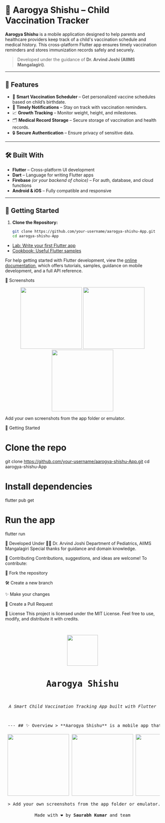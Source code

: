 # 🧒 Aarogya Shishu – Child Vaccination Tracker

**Aarogya Shishu** is a mobile application designed to help parents and healthcare providers keep track of a child's vaccination schedule and medical history. This cross-platform Flutter app ensures timely vaccination reminders and stores immunization records safely and securely.

> Developed under the guidance of **Dr. Arvind Joshi (AIIMS Mangalagiri)**.

---

## 🚀 Features

- 📅 **Smart Vaccination Scheduler** – Get personalized vaccine schedules based on child’s birthdate.
- 🔔 **Timely Notifications** – Stay on track with vaccination reminders.
- 📈 **Growth Tracking** – Monitor weight, height, and milestones.
- 🗂️ **Medical Record Storage** – Secure storage of vaccination and health records.
- 🔒 **Secure Authentication** – Ensure privacy of sensitive data.

---

## 🛠️ Built With

- **Flutter** – Cross-platform UI development
- **Dart** – Language for writing Flutter apps
- **Firebase** *(or your backend of choice)* – For auth, database, and cloud functions
- **Android & iOS** – Fully compatible and responsive

---

## 📲 Getting Started

1. **Clone the Repository:**

   ```bash
   git clone https://github.com/your-username/aarogya-shishu-App.git
   cd aarogya-shishu-App


- [Lab: Write your first Flutter app](https://docs.flutter.dev/get-started/codelab)
- [Cookbook: Useful Flutter samples](https://docs.flutter.dev/cookbook)

For help getting started with Flutter development, view the
[online documentation](https://docs.flutter.dev/), which offers tutorials,
samples, guidance on mobile development, and a full API reference.

📸 Screenshots
<p align="center"> <img src="https://via.placeholder.com/250x500.png?text=Home+Screen" width="200"/> <img src="https://via.placeholder.com/250x500.png?text=Schedule" width="200"/> <img src="https://via.placeholder.com/250x500.png?text=Tracker" width="200"/> </p>
Add your own screenshots from the app folder or emulator.


🚀 Getting Started

# Clone the repo
git clone https://github.com/your-username/aarogya-shishu-App.git
cd aarogya-shishu-App

# Install dependencies
flutter pub get

# Run the app
flutter run


🧠 Developed Under
🧑‍⚕️ Dr. Arvind Joshi
Department of Pediatrics, AIIMS Mangalagiri
Special thanks for guidance and domain knowledge.



🤝 Contributing
Contributions, suggestions, and ideas are welcome!
To contribute:

🍴 Fork the repository

🛠️ Create a new branch

✨ Make your changes

📩 Create a Pull Request

📄 License
This project is licensed under the MIT License.
Feel free to use, modify, and distribute it with credits.





<pre> <p align="center"> <img src="https://img.icons8.com/color/96/000000/baby.png" height="100"/> <h1 align="center">Aarogya Shishu</h1> <p align="center"><i>A Smart Child Vaccination Tracking App built with Flutter</i></p> </p> --- ## ✨ Overview > **Aarogya Shishu** is a mobile app that helps parents and healthcare professionals manage and monitor child vaccination schedules, health milestones, and growth tracking. Designed for both Android and iOS platforms, the app aims to simplify early healthcare and ensure no vaccine is missed. --- ## 📱 Features | Feature | Description | |--------|-------------| | 📅 Smart Vaccine Scheduler | Personalized schedule based on date of birth | | 🔔 Reminders & Alerts | Never miss a vaccine with smart notifications | | 📈 Growth Tracker | Track child’s height, weight, and milestones | | 🛡️ Secure Login | Safe storage of medical data | | ☁️ Cloud Sync | Sync records with Firebase/secure backend | | 📊 Dashboard | Visual health records and status charts | --- ## 🛠️ Tech Stack ```yaml Flutter 💙 - Frontend Framework Dart 🎯 - Programming Language Firebase/Auth 🔥 - Backend & Authentication Android/iOS 📱 - Mobile Platforms ``` --- ## 📸 Screenshots <p align="center"> <img src="https://via.placeholder.com/250x500.png?text=Home+Screen" width="200"/> <img src="https://via.placeholder.com/250x500.png?text=Schedule" width="200"/> <img src="https://via.placeholder.com/250x500.png?text=Tracker" width="200"/> </p> > Add your own screenshots from the app folder or emulator. --- ## 🚀 Getting Started ```bash # Clone the repo git clone https://github.com/your-username/aarogya-shishu-App.git cd aarogya-shishu-App # Install dependencies flutter pub get # Run the app flutter run ``` Make sure you have the latest Flutter SDK installed and set up correctly! --- ## 🧠 Developed Under 🧑‍⚕️ **Dr. Arvind Joshi** Department of Pediatrics, AIIMS Mangalagiri Special thanks for guidance and domain knowledge. --- ## 🤝 Contributing Contributions, suggestions, and ideas are welcome! To contribute: 1. 🍴 Fork the repository 2. 🛠️ Create a new branch 3. ✨ Make your changes 4. 📩 Create a Pull Request --- ## 📄 License This project is licensed under the **MIT License**. Feel free to use, modify, and distribute it with credits. --- <p align="center"> Made with ❤️ by <strong>Saurabh Kumar</strong> and team </p> </pre>
